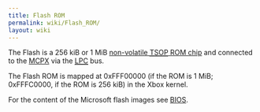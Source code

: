 ```yaml
---
title: Flash ROM
permalink: wiki/Flash_ROM/
layout: wiki
---
```


The Flash is a 256 kiB or 1 MiB [non-volatile
<abbr title="Thin Small Outline Package">TSOP</abbr> ROM
chip](/wiki/Wikipedia:Flash_memory "wikilink") and connected to the
[MCPX](/wiki/MCPX "wikilink") via the
[<abbr title="Low Pin Count">LPC</abbr>](/wiki/Wikipedia:Low_Pin_Count "wikilink")
bus.

The Flash ROM is mapped at 0xFFF00000 (if the ROM is 1 MiB; 0xFFFC0000,
if the ROM is 256 kiB) in the Xbox kernel.

For the content of the Microsoft flash images see
[BIOS](/wiki/BIOS "wikilink").
